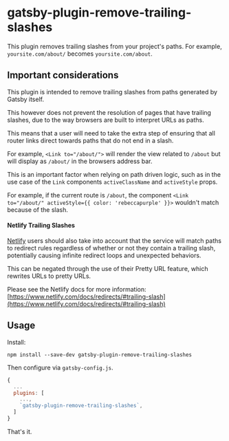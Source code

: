 # gatsby-plugin-remove-trailing-slashes

This plugin removes trailing slashes from your project's paths. For
example, `yoursite.com/about/` becomes `yoursite.com/about`.

## Important considerations

This plugin is intended to remove trailing slashes from paths generated by Gatsby itself.

This however does not prevent the resolution of pages that have trailing slashes, due to the way browsers are built to interpret URLs as paths.

This means that a user will need to take the extra step of ensuring that all router links direct towards paths that do not end in a slash.

For example, `<Link to="/about/">` will render the view related to `/about` but will display as `/about/` in the browsers address bar.

This is an important factor when relying on path driven logic, such as in the use case of the `Link` components `activeClassName` and `activeStyle` props.

For example, if the current route is `/about`, the component `<Link to="/about/" activeStyle={{ color: 'rebeccapurple' }}>` wouldn't match because of the slash.

#### Netlify Trailing Slashes

[Netlify](https://www.netlify.com) users should also take into account that the service will match paths to redirect rules regardless of whether or not they contain a trailing slash, potentially causing infinite redirect loops and unexpected behaviors.

This can be negated through the use of their Pretty URL feature, which rewrites URLs to pretty URLs.

Please see the Netlify docs for more information:
[https://www.netlify.com/docs/redirects/#trailing-slash](https://www.netlify.com/docs/redirects/#trailing-slash)

## Usage

Install:

```
npm install --save-dev gatsby-plugin-remove-trailing-slashes
```

Then configure via `gatsby-config.js`.

```js
{
  ...
  plugins: [
    ...,
    `gatsby-plugin-remove-trailing-slashes`,
  ]
}
```

That's it.
